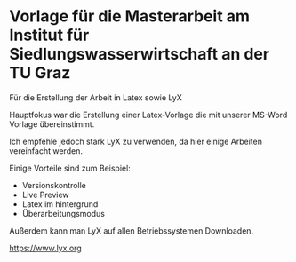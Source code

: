 # Vorlage für die Masterarbeit am Institut für  Siedlungswasserwirtschaft an der TU Graz

Für die Erstellung der Arbeit in Latex sowie LyX

Hauptfokus war die Erstellung einer Latex-Vorlage die mit unserer MS-Word Vorlage übereinstimmt.



Ich empfehle jedoch stark LyX zu verwenden, da hier einige Arbeiten vereinfacht werden. 

Einige Vorteile sind zum Beispiel:

- Versionskontrolle
- Live Preview
- Latex im hintergrund
- Überarbeitungsmodus



Außerdem kann man LyX auf allen Betriebssystemen Downloaden.

https://www.lyx.org